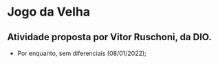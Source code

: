# Jogo da Velha

## Atividade proposta por Vitor Ruschoni, da DIO.

- Por enquanto, sem diferenciais (08/01/2022);
